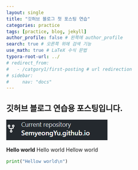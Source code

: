 ```yaml
---
layout: single
title: "깃허브 블로그 첫 포스팅 연습"
categories: practice
tags: [practice, blog, jekyll]
author_profile: false # 왼쪽에 author_profile
search: true # 오른쪽 위에 검색 기능
use_math: true # LaTeX 수식 문법
typora-root-url: ../
# redirect_from:
#   - /catgory1/first-posting # url redirection
# sidebar:
#     nav: "docs"
---
```


## 깃허브 블로그 연습용 포스팅입니다.

![image-20240325103730001](/images/2024-03-23-first-posting/image-20240325103730001.png)

**Hello world** Hello world Hellow world

```python
print("Hellow world\n")
```

